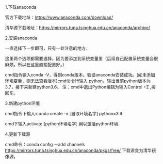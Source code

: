 1.下载anaconda

官方下载地址：https://www.anaconda.com/download/

清华源下载地址：https://mirrors.tuna.tsinghua.edu.cn/anaconda/archive/

2.安装anaconda

一直选择下一步即可，只有一处注意的地方。

这里两个选项都需要选择，因为要添加到系统变量里（后续自己配置系统变量会很麻烦，所以在这里直接配置好。）

cmd指令输入conda -V，得到conda版本，验证anaconda安装成功。(如未添加环境变量，则无法查看版本)cmd命令行输入 python，输出当前python版本为3.7，接下来新建python3.6。
注：cmd中退出Python编辑为输入Control +Z ,按回车。

3.新建python环境

cmd指令下输入:conda create -n [自取环境名字] python=3.6

cmd下输入activate [python环境名字] 用以激活python环境

4.更新下载源

cmd命令：conda config --add channels https://mirrors.tuna.tsinghua.edu.cn/anaconda/pkgs/free/ 下载源变为清华镜像源。